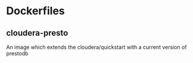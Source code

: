 # Dockerfiles

## cloudera-presto
An image which extends the cloudera/quickstart with a current version of prestodb
